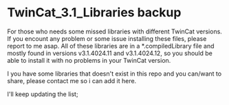 # TwinCat_3.1_Libraries backup

For those who needs some missed libraries with different TwinCat versions.
If you encount any problem or some issue installing these files, please report to me asap.
All of these libraries are in a *.compiledLibrary file and mostly found in versions v3.1.4024.11 and v3.1.4024.12, so you should be able to install it with no problems in your TwinCat version.

I you have some libraries that doesn't exist in this repo and you can/want to share, please contact me so i can add it here.

I'll keep updating the list;
